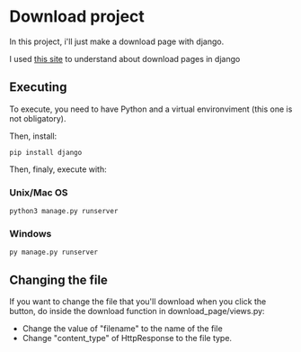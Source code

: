 # Download project

In this project, i'll just make a download page with django.

I used [this site](https://djangoadventures.com/how-to-create-file-download-links-in-django/) to understand about download pages in django

## Executing

To execute, you need to have Python and a virtual environviment (this one is not obligatory).

Then, install:

```
pip install django
```

Then, finaly, execute with:

### Unix/Mac OS

```
python3 manage.py runserver
```

### Windows

```
py manage.py runserver
```

## Changing the file

If you want to change the file that you'll download when you click the button, do inside the download function in download_page/views.py:

* Change the value of "filename" to the name of the file
* Change "content_type" of HttpResponse to the file type.
